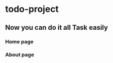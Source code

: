 # todo-project

## Now you can do it all Task easily

### Home page
[](./assets/Frame1.png)

### About page
[](./assets/Frame2.png)